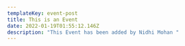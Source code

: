```yaml
---
templateKey: event-post
title: This is an Event
date: 2022-01-19T01:55:12.146Z
description: "This Event has been added by Nidhi Mohan "
---
```

